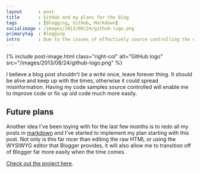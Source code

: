 ```yaml
---
layout      : post
title       : GitHub and my plans for the blog
tags        : [Blogging, GitHub, Markdown]
socialimage : /images/2013/08/24/github-logo.png
primarytag  : Blogging
intro       : Due to the issues of effectively source controlling the code on my blog using Blogger's text editor and Google Drive, I've gone ahead and extracted most of the code samples into a <a href="https://github.com/Tyriar/growing-with-the-web">GitHub project</a> for your viewing and forking pleasure.
---
```


{% include post-image.html class="right-col" alt="GitHub logo" src="/images/2013/08/24/github-logo.png" %}

I believe a blog post shouldn't be a write once, leave forever thing. It should be alive and keep up with the times, otherwise it could spread misinformation. Having my code samples source controlled will enable me to improve code or fix up old code much more easily.



## Future plans

Another idea I've been toying with for the last few months is to redo all my posts in [markdown][2] and I've started to implement my plan starting with this post. Not only is this far nicer than editing the raw HTML or using the WYSIWYG editor that Blogger provides, it will also allow me to transition off of Blogger far more easily when the time comes.

[Check out the project here][1].



[1]: https://github.com/Tyriar/growing-with-the-web
[2]: http://daringfireball.net/projects/markdown/
